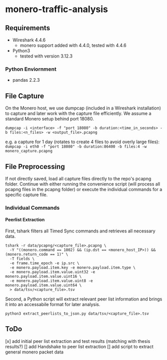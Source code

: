 # monero-traffic-analysis

## Requirements
- Wireshark 4.4.6 
    - monero support added with 4.4.0, tested with 4.4.6
- Python3
    - tested with version 3.12.3
### Python Enviornment
- pandas 2.2.3

## File Capture
On the Monero host, we use dumpcap (included in a Wireshark installation) to capture and later work with the capture file efficiently. 
We assume a standard Monero setup behind port 18080.

```shell
dumpcap -i <interface> -f "port 18080" -b duration:<time_in_seconds> -b files:<n_files> -w <output_file>.pcapng
```
e.g. a capture for 1 day (rotates to create 4 files to avoid overly large files):
``dumpcap -i eth0 -f "port 18080" -b duration:86400 -b files:4 -w monero_capture.pcapng``

## File Preprocessing
If not directly saved, load all capture files directly to the repo's pcapng folder.
Continue with either running the convenience script (will process all pcapng files in the pcapng folder) or execute the individual commands for a specific capture file.

### Individual Commands 

#### Peerlist Extraction
First, tshark filters all Timed Sync commands and retrieves all necessary data.
```shell
tshark -r data/pcapng/<capture_file>.pcapng \  
  -Y "((monero.command == 1002) && (ip.dst == <monero_host_IP>)) && (monero.return_code == 1)" \
  -T fields \
  -e frame.time_epoch -e ip.src \
  -e monero.payload.item.key -e monero.payload.item.type \
  -e monero.payload.item.value.uint32 -e monero.payload.item.value.uint16 \
  -e monero.payload.item.value.uint8 -e monero.payload.item.value.uint64 \
  > data/tsv/<capture_file>.tsv 
```
Second, a Python script will extract relevant peer list information and brings it into an accessabile format for later analysis. 
```shell
python3 extract_peerlists_to_json.py data/tsv/<capture_file>.tsv
```

## ToDo
[x] add initial peer list extraction and test results (matching with thesis results?)
[] add Handshake to peer list extraction
[] add script to extract general monero packet data
